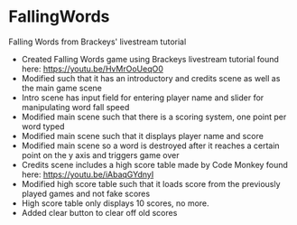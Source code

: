 # FallingWords
 Falling Words from Brackeys' livestream tutorial
- Created Falling Words game using Brackeys livestream tutorial found here: https://youtu.be/HvMrOoUeqO0
- Modified such that it has an introductory and credits scene as well as the main game scene
- Intro scene has input field for entering player name and slider for manipulating word fall speed
- Modified main scene such that there is a scoring system, one point per word typed
- Modified main scene such that it displays player name and score
- Modified main scene so a word is destroyed after it reaches a certain point on the y axis and triggers game over 
- Credits scene includes a high score table made by Code Monkey found here: https://youtu.be/iAbaqGYdnyI
- Modified high score table such that it loads score from the previously played games and not fake scores
- High score table only displays 10 scores, no more. 
- Added clear button to clear off old scores
